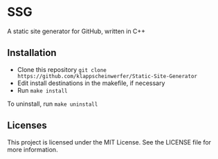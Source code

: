 # SSG

A static site generator for GitHub, written in C++

## Installation

* Clone this repository `git clone https://github.com/klappscheinwerfer/Static-Site-Generator`
* Edit install destinations in the makefile, if necessary
* Run `make install`

To uninstall, run `make uninstall`

## Licenses

This project is licensed under the MIT License. See the LICENSE file for more information.
